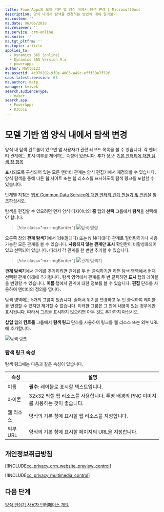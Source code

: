 ```yaml
---
title: PowerApps의 모델 기반 앱 양식 내에서 탐색 변경 | MicrosoftDocs
description: 양식 내에서 탐색을 변경하는 방법에 대해 알아보기
ms.custom: ''
ms.date: 06/06/2018
ms.reviewer: ''
ms.service: crm-online
ms.suite: ''
ms.tgt_pltfrm: ''
ms.topic: article
applies_to:
  - Dynamics 365 (online)
  - Dynamics 365 Version 9.x
  - powerapps
author: Mattp123
ms.assetid: 4c379202-9f0e-4003-a49c-efff53e7f79f
caps.latest.revision: 63
ms.author: matp
manager: kvivek
search.audienceType:
  - maker
search.app:
  - PowerApps
  - D365CE
---
```

# <a name="change-navigation-within-a-model-driven-app-form"></a>모델 기반 앱 양식 내에서 탐색 변경

 양식 내 탐색 컨트롤이 있으면 앱 사용자가 관련 레코드 목록을 볼 수 있습니다. 각 엔터티 관계에는 표시 여부를 제어하는 속성이 있습니다. 추가 정보: [기본 엔터티에 대한 탐색 창 항목](../common-data-service/create-edit-1n-relationships-solution-explorer.md#navigation-pane-item-for-primary-entity)  
  
 표시되도록 구성되어 있는 모든 엔터티 관계는 양식 편집기에서 재정의할 수 있습니다. 양식 탐색을 통해 다른 웹 사이트 또는 웹 리소스를 표시하도록 탐색 링크를 포함할 수 있습니다.  
  
 단계별 지침은 [앱용 Common Data Service에 대한 엔터티 관계 만들기 및 편집](../common-data-service/create-edit-entity-relationships.md)을 참조하십시오.  
  
 탐색을 편집할 수 있으려면 먼저 양식 디자이너의 **홈** 탭의 **선택** 그룹에서 **탐색**을 선택해야 합니다.  
 
> [!div class="mx-imgBorder"] 
> ![탐색 명령](media/navigation-command.png)
 
 오른쪽 창의 **관계 탐색기**에서 1:N(일대다) 또는 N:N(다대다) 관계로 필터링하거나 사용 가능한 모든 관계를 볼 수 있습니다. **사용되지 않는 관계만 표시** 확인란이 비활성화되어 있고 선택되어 있습니다. 따라서 각 관계를 한 번만 추가할 수 있습니다.  
 
 > [!div class="mx-imgBorder"] 
 > ![관계 탐색기](media/relationship-explorer.png)

 **관계 탐색기**에서 관계를 추가하려면 관계를 두 번 클릭하기만 하면 탐색 영역에서 현재 선택된 관계 아래에 추가됩니다. 탐색 영역에서 관계를 두 번 클릭하면 **표시** 탭의 레이블을 변경할 수 있습니다. **이름** 탭에서 관계에 대한 정보를 볼 수 있습니다. **편집** 단추를 사용하여 엔터티의 정의를 엽니다.  
  
 탐색 영역에는 5개의 그룹이 있습니다. 끌어서 위치를 변경하고 두 번 클릭하여 레이블을 변경할 수 있지만 제거할 수 없습니다. 이러한 그룹은 그 안에 내용이 있는 경우에만 표시됩니다. 따라서 그룹을 표시하지 않으려면 아무 것도 추가하지 마십시오.  
  
 **삽입** 탭의 **컨트롤** 그룹에서 **탐색 링크** 단추를 사용하여 링크를 웹 리소스 또는 외부 URL에 추가합니다.  
 
 ![탐색 링크](media/navigation-link.png)
 
<a name="BKMK_NavigationLinkProperties"></a>   
### <a name="navigation-link-properties"></a>탐색 링크 속성  
 탐색 링크에는 다음과 같은 속성이 있습니다.  
  
|속성|설명|  
|--------------|-----------------|  
|이름|**필수**: 레이블로 표시할 텍스트입니다.|  
|아이콘|32x32 픽셀 웹 리소스를 사용합니다. 투명 배경의 PNG 이미지를 사용하는 것이 좋습니다.|  
|웹 리소스|양식의 기본 창에 표시할 웹 리소스를 지정합니다.|  
|외부 URL|양식의 기본 창에 표시할 페이지의 URL을 지정합니다.|  

<a name="BKMK_PrivacyNotices"></a>   

## <a name="privacy-notices"></a>개인정보취급방침  
 [!INCLUDE[cc_privacy_crm_website_preview_control](../../includes/cc-privacy-crm-website-preview-control.md)]    
  
 [!INCLUDE[cc_privacy_multimedia_control](../../includes/cc-privacy-multimedia-control.md)]  

## <a name="next-steps"></a>다음 단계

[양식 편집기 사용자 인터페이스 개요](form-editor-user-interface-legacy.md)
